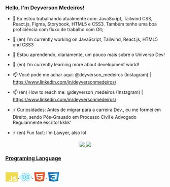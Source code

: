 ### Hello, I'm Deyverson Medeiros!

- 🔭 Eu estou trabalhando atualmente com: JavaScript, Tailwind CSS, React.js, Figma, Storybook, HTML5 e CSS3. Também tenho uma boa proficiência com fluxo de trabalho com Git;
- 🔭 (en) I’m currently working on JavaScript, Tailwind, React.js, HTML5 and CSS3

- 🌱 Estou aprendendo, diariamente, um pouco mais sobre o Universo Dev!
- 🌱 (en) I’m currently learning more about development world!

- 📫 Você pode me achar aqui: @deyverson_medeiros (Instagram) | https://www.linkedin.com/in/deyversonmedeiros/
- 📫 (en) How to reach me: @deyverson_medeiros (Instagram) | https://www.linkedin.com/in/deyversonmedeiros/

- ⚡ Curiosidades: Antes de migrar para a carreira Dev., eu me formei em Direito, sendo Pós-Grauado em Processo Civil e Advogado Regularmente escrito! kkkk'
- ⚡ (en) Fun fact: I'm Lawyer, also lol

<div align="center">
  <a href="https://github.com/d3Yv3r">
  <img height="150em" src="https://github-readme-stats.vercel.app/api?username=d3Yv3r&show_icons=true&theme=merko&include_all_commits=true&count_private=true"/>
  <img height="150em" src="https://github-readme-stats.vercel.app/api/top-langs/?username=d3Yv3r&layout=compact&langs_count=7&theme=merko"/>
</div>

### Programing Language

<div style="display: inline_block"><br>
  <img align="center" alt="d3Yv3r-Js" height="30" width="40" src="https://raw.githubusercontent.com/devicons/devicon/master/icons/javascript/javascript-plain.svg">
  <img align="center" alt="d3Yv3r-React" height="30" width="40" src="https://raw.githubusercontent.com/devicons/devicon/master/icons/react/react-original.svg">
  <img align="center" alt="d3Yv3r-HTML" height="30" width="40" src="https://raw.githubusercontent.com/devicons/devicon/master/icons/html5/html5-original.svg">
  <img align="center" alt="d3Yv3r-CSS" height="30" width="40" src="https://raw.githubusercontent.com/devicons/devicon/master/icons/css3/css3-original.svg">
</div>
